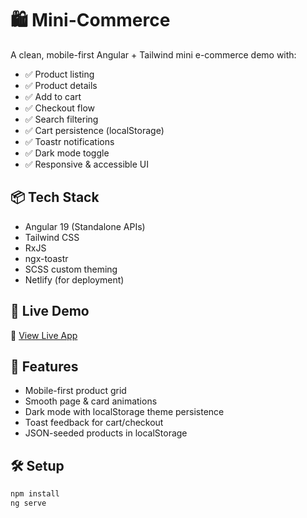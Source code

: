 # 🛍️ Mini-Commerce

A clean, mobile-first Angular + Tailwind mini e-commerce demo with:

- ✅ Product listing
- ✅ Product details
- ✅ Add to cart
- ✅ Checkout flow
- ✅ Search filtering
- ✅ Cart persistence (localStorage)
- ✅ Toastr notifications
- ✅ Dark mode toggle
- ✅ Responsive & accessible UI

## 📦 Tech Stack

- Angular 19 (Standalone APIs)
- Tailwind CSS
- RxJS
- ngx-toastr
- SCSS custom theming
- Netlify (for deployment)

## 🚀 Live Demo

🔗 [View Live App](https://stackblud-task.netlify.app/)






## 🧠 Features

- Mobile-first product grid
- Smooth page & card animations
- Dark mode with localStorage theme persistence
- Toast feedback for cart/checkout
- JSON-seeded products in localStorage

## 🛠️ Setup

```bash
npm install
ng serve

 
 
